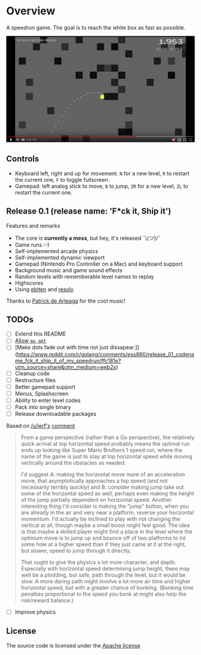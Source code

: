 # Overview

A speedrun game. The goal is to reach the white box as fast as possible.

[![](youtube.png)](http://www.youtube.com/watch?v=C1_BILCPtJ0 "Speedrun 0.1")

## Controls

- Keyboard left, right and up for movement. `N` for a new level, `R` to restart the current one, `F` to toggle fullscreen.
- Gamepad: left analog stick to move, `B` to jump,  `ZR` for a new level, `ZL` to restart the current one.

## Release 0.1 (release name: 'F*ck it, Ship it')

Features and remarks

- The core is **currently a mess**, but hey, it's released ¯\\_(ツ)_/¯
- Game runs :-)
- Self-implemented arcade physics
- Self-implemented dynamic viewport
- Gamepad (Nintendo Pro Controller on a Mac) and keyboard support
- Background music and game sound effects
- Random levels with rememberable level names to replay
- Highscores 
- Using [ebiten](https://ebiten.org/) and [resolv](https://github.com/SolarLune/resolv).

Thanks to [Patrick de Arteaga](https://patrickdearteaga.com/arcade-music) for the cool music!

## TODOs

- [ ] Extend this README
- [ ] [Allow `go get`](https://www.reddit.com/r/golang/comments/ess860/release_01_codename_fck_it_ship_it_of_my_speedrun/ffc9khm?utm_source=share&utm_medium=web2x)
- [ ] [Make dots fade out with time not just dissapear.]](https://www.reddit.com/r/golang/comments/ess860/release_01_codename_fck_it_ship_it_of_my_speedrun/ffc181e?utm_source=share&utm_medium=web2x)
- [ ] Cleanup code
- [ ] Restructure files
- [ ] Better gamepad support
- [ ] Menus, Splashscreen
- [ ] Ability to enter level codes
- [ ] Pack into single binary
- [ ] Release downloadable packages 

Based on [/u/jerf's](https://www.reddit.com/user/jerf/) [comment](https://www.reddit.com/r/golang/comments/ess860/release_01_codename_fck_it_ship_it_of_my_speedrun/ffcj3s1?utm_source=share&utm_medium=web2x)

> From a game perspective (rather than a Go perspective), the relatively quick arrival at top horizontal speed probably means the optimal run ends up looking like Super Mario Brothers 1 speed run, where the name of the game is just to stay at top horizontal speed while moving vertically around the obstacles as needed.
> 
> I'd suggest A: making the horizontal move more of an acceleration move, that asymptotically approaches a top speed (and not necessarily terribly quickly) and B: consider making jump take out some of the horizontal speed as well, perhaps even making the height of the jump partially dependent on horizontal speed. Another interesting thing I'd consider is making the "jump" button, when you are already in the air and very near a platform, reverse your horizontal momentum. I'd actually be inclined to play with not changing the vertical at all, though maybe a small boost might feel good. The idea is that maybe a skilled player might find a place in the level where the optimum move is to jump up and bounce off of two platforms to hit some hole at a higher speed than if they just came at it at the right, but slower, speed to jump through it directly.
> 
> That ought to give the physics a lot more character, and depth. Especially with horizontal speed determining jump height, there may well be a plodding, but safe, path through the level, but it would be slow. A more daring path might involve a lot more air time and higher horizontal speed, but with a greater chance of bonking. (Bonking time penalties proportional to the speed you bonk at might also help the risk/reward balance.)

- [ ] Improve physics 

## License

The source code is licensed under the [Apache license](https://raw.githubusercontent.com/mlesniak/speedrun/master/LICENSE)